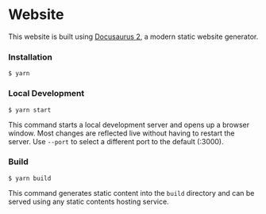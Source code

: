 # Website

This website is built using [Docusaurus 2](https://docusaurus.io/), a modern static website generator.

### Installation

```
$ yarn
```

### Local Development

```
$ yarn start
```

This command starts a local development server and opens up a browser window. Most changes are reflected live without having to restart the server.  Use `--port` to select a different port to the default (:3000).

### Build

```
$ yarn build
```

This command generates static content into the `build` directory and can be served using any static contents hosting service.